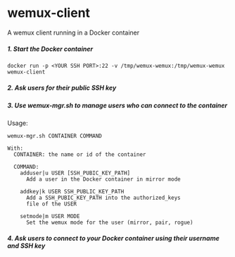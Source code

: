 # wemux-client
A wemux client running in a Docker container

##### 1. Start the Docker container
```
docker run -p <YOUR SSH PORT>:22 -v /tmp/wemux-wemux:/tmp/wemux-wemux wemux-client
```

##### 2. Ask users for their public SSH key

##### 3. Use wemux-mgr.sh to manage users who can connect to the container

Usage:

```
wemux-mgr.sh CONTAINER COMMAND

With:
  CONTAINER: the name or id of the container

  COMMAND:
    adduser|u USER [SSH_PUBIC_KEY_PATH]
      Add a user in the Docker container in mirror mode

    addkey|k USER SSH_PUBLIC_KEY_PATH
      Add a SSH_PUBIC_KEY_PATH into the authorized_keys
      file of the USER 

    setmode|m USER MODE
      Set the wemux mode for the user (mirror, pair, rogue)
```

##### 4. Ask users to connect to your Docker container using their username and SSH key
